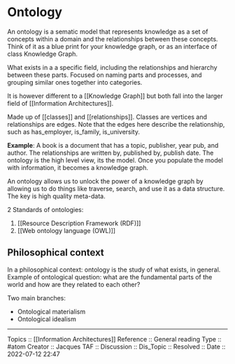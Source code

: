 # Ontology

An ontology is a sematic model that represents knowledge as a set of concepts within a domain and the relationships between these concepts. Think of it as a blue print for your knowledge graph, or as an interface of class Knowledge Graph.

What exists in a a specific field, including the relationships and hierarchy between these parts. Focused on naming parts and processes, and grouping similar ones together into categories.

It is however different to a [[Knowledge Graph]] but both fall into the larger field of [[Information Architectures]].

Made up of [[classes]] and [[relationships]]. Classes are vertices and relationships are edges. Note that the edges here describe the relationship, such as has_employer, is_family, is_university.

**Example**: 
A book is a document that has a topic, publisher, year pub, and author. The relationships are written by, published by, publish date. The ontology is the high level view, its the model. Once you populate the model with information, it becomes a knowledge graph.

An ontology allows us to unlock the power of a knowledge graph by allowing us to do things like traverse, search, and use it as a data structure. The key is high quality meta-data.

2 Standards of ontologies:
1. [[Resource Description Framework (RDF)]]
2. [[Web ontology language (OWL)]]

## Philosophical context 
In a philosophical context: ontology is the study of what exists, in general. Example of ontological question: what are the fundamental parts of the world and how are they related to each other?

Two main branches: 
* Ontological materialism
* Ontological idealism


---
Topics ::  [[Information Architectures]]
Reference :: General reading
Type :: #atom
Creator :: Jacques
TAF ::
Discussion ::
Dis_Topic :: 
Resolved ::
Date :: 2022-07-12 22:47